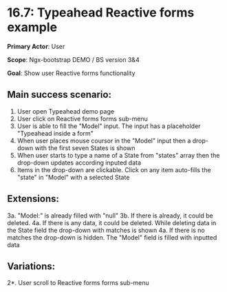 16.7: Typeahead Reactive forms example
=============================================
**Primary Actor**: User

**Scope**: Ngx-bootstrap DEMO / BS version 3&4

**Goal**: Show user Reactive forms functionality

Main success scenario:
----------------------
1. User open Typeahead demo page
2. User click on Reactive forms forms sub-menu
3. User is able to fill the "Model" input. The input has a placeholder "Typeahead inside a form"
4. When user places mouse coursor in the "Model" input then a drop-down with the first seven States is shown
5. When user starts to type a name of a State from "states" array then the drop-down updates according inputed data
6. Items in the drop-down are clickable. Click on any item auto-fills the "state" in "Model" with a selected State

Extensions:
-----------
3a. "Model:" is already filled with "null"
3b. If there is already, it could be deleted.
4a. If there is any data, it could be deleted. While deleting data in the State field the drop-down with matches is shown
4a. If there is no matches the drop-down is hidden. The "Model" field is filled with inputted data

Variations:
-----------
2*. User scroll to Reactive forms forms sub-menu
